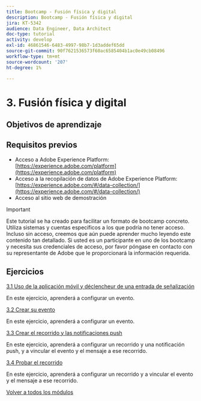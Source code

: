 ```yaml
---
title: Bootcamp - Fusión física y digital
description: Bootcamp - Fusión física y digital
jira: KT-5342
audience: Data Engineer, Data Architect
doc-type: tutorial
activity: develop
exl-id: 46861546-6483-4997-98b7-1d3addef65dd
source-git-commit: 90f7621536573f60ac6585404b1ac0e49cb08496
workflow-type: tm+mt
source-wordcount: '207'
ht-degree: 1%

---
```


# 3. Fusión física y digital

## Objetivos de aprendizaje

## Requisitos previos

- Acceso a Adobe Experience Platform: [https://experience.adobe.com/platform](https://experience.adobe.com/platform)
- Acceso a la recopilación de datos de Adobe Experience Platform: [https://experience.adobe.com/#/data-collection/](https://experience.adobe.com/#/data-collection/)
- Acceso al sitio web de demostración

>[!IMPORTANT]
>
>Este tutorial se ha creado para facilitar un formato de bootcamp concreto. Utiliza sistemas y cuentas específicos a los que podría no tener acceso. Incluso sin acceso, creemos que aún puede aprender mucho leyendo este contenido tan detallado. Si usted es un participante en uno de los bootcamp y necesita sus credenciales de acceso, por favor póngase en contacto con su representante de Adobe que le proporcionará la información requerida.

## Ejercicios

[3.1 Uso de la aplicación móvil y déclencheur de una entrada de señalización](./ex1.md)

En este ejercicio, aprenderá a configurar un evento.

[3.2 Crear su evento](./ex2.md)

En este ejercicio, aprenderá a configurar un evento.

[3.3 Crear el recorrido y las notificaciones push](./ex3.md)

En este ejercicio, aprenderá a configurar un recorrido y una notificación push, y a vincular el evento y el mensaje a ese recorrido.

[3.4 Probar el recorrido](./ex4.md)

En este ejercicio, aprenderá a configurar un recorrido y a vincular el evento y el mensaje a ese recorrido.

[Volver a todos los módulos](../../overview.md)
